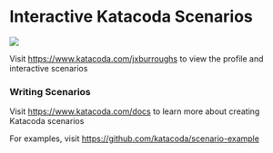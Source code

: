 # Interactive Katacoda Scenarios

[![](http://shields.katacoda.com/katacoda/jxburroughs/count.svg)](https://www.katacoda.com/jxburroughs "Get your profile on Katacoda.com")

Visit https://www.katacoda.com/jxburroughs to view the profile and interactive scenarios

### Writing Scenarios
Visit https://www.katacoda.com/docs to learn more about creating Katacoda scenarios

For examples, visit https://github.com/katacoda/scenario-example

